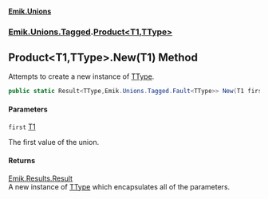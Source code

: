 #### [Emik.Unions](index.md 'index')
### [Emik.Unions.Tagged](Emik.Unions.Tagged.md 'Emik.Unions.Tagged').[Product&lt;T1,TType&gt;](Product_T1,TType_.md 'Emik.Unions.Tagged.Product<T1,TType>')

## Product<T1,TType>.New(T1) Method

Attempts to create a new instance of [TType](Product_T1,TType_.md#Emik.Unions.Tagged.Product_T1,TType_.TType 'Emik.Unions.Tagged.Product<T1,TType>.TType').

```csharp
public static Result<TType,Emik.Unions.Tagged.Fault<TType>> New(T1 first);
```
#### Parameters

<a name='Emik.Unions.Tagged.Product_T1,TType_.New(T1).first'></a>

`first` [T1](Product_T1,TType_.md#Emik.Unions.Tagged.Product_T1,TType_.T1 'Emik.Unions.Tagged.Product<T1,TType>.T1')

The first value of the union.

#### Returns
[Emik.Results.Result](https://docs.microsoft.com/en-us/dotnet/api/Emik.Results.Result 'Emik.Results.Result')  
A new instance of [TType](Product_T1,TType_.md#Emik.Unions.Tagged.Product_T1,TType_.TType 'Emik.Unions.Tagged.Product<T1,TType>.TType') which encapsulates all of the parameters.